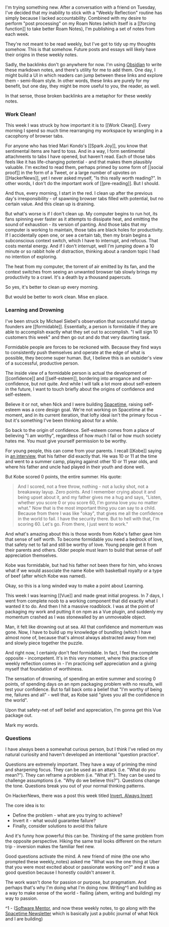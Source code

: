 I'm trying something new. After a conversation with a friend on Tuesday, I've decided that my inability to stick with a "Weekly Reflection" routine has simply because I lacked accountability. Combined with my desire to perform "post processing" on my Roam Notes (which itself is a [[forcing function]] to take better Roam Notes), I'm publishing a set of notes from each week. 

They're not meant to be read weekly, but I've got to tidy up my thoughts somehow. This is that somehow. Future posts and essays will likely have their origins in these weekly notes.

Sadly, the backlinks don't go anywhere for now. I'm using [Obsidian](https://obsidian.md) to write these markdown notes, and there's utility for me to add them. One day, I might build a UI in which readers can jump between these links and explore them - semi-Roam style. In other words, these links are purely for my benefit, but one day, they might be more useful to you, the reader, as well.

In that sense, those broken backlinks are a metaphor for these weekly notes.

### Work Clean!

This week I was struck by how important it is to [[Work Clean]]. Every morning I spend so much time rearranging my workspace by wrangling in a cacophony of browser tabs. 

For anyone who has tried Mari Kondo's [[Spark Joy]], you know that sentimental items are hard to toss. And in a way, I form sentimental attachments to tabs I have opened, but haven't read. Each of those tabs feels like it has life-changing potential - and that makes them plausibly valuable. I'm excited to read them, perhaps primed by some form of [[social proof]] in the form of a Tweet, or a large number of upvotes on [[HackerNews]], yet I never asked myself, "Is this really worth reading?". In other words, I don't do the important work of [[pre-reading]]. But I should.

And thus, every morning, I start in the red. I clean up after the previous day's irresponsibility - of spawning browser tabs filled with potential, but no certain value. And this clean up is draining.

But what's worse is if I don't clean up. My computer begins to run hot, its fans spinning ever faster as it attempts to dissipate heat, and emitting the sound of exhaustion - its version of panting. And those tabs that my computer is working to maintain, those tabs are black holes for productivity. If I accidentally open one, or see a certain tab, then my brain begins a subconscious context switch, which I have to interrupt, and refocus. That costs mental energy. And if I don't interrupt, well I'm jumping down a 10 minute or so rabbit hole of distraction, thinking about a random topic I had no intention of exploring.

The heat from my computer, the torrent of air emitted by its fan, and the context switches from seeing an unwanted browser tab slowly brings my productivity to a crawl. It's a death by a thousand papercuts.

So yes, it's better to clean up every morning. 

But would be better to work clean. Mise en place.

### Learning and Drowning

I've been struck by Michael Siebel's observation that successful startup founders are [[formidable]]. Essentially, a person is formidable if they are able to accomplish exactly what they set out to accomplish. "I will sign 10 customers this week" and then go out and do that very daunting task.

Formidable people are forces to be reckoned with. Because they find ways to consistently push themselves and operate at the edge of what is possible, they become super human. But, I believe this is an outsider's view of a successful, productive person.

The inside view of a formidable person is actual the development of [[confidence]] and [[self-esteem]], bordering into arrogance and over-confidence, but not quite. And while I will talk a lot more about self-esteem in the future, I want to touch briefly about the origins of confidence and self-esteem.

Believe it or not, when Nick and I were building [Spacetime](https://getspacetime.app/), raising self-esteem was a core design goal. We're not working on Spacetime at the moment, and in its current iteration, that lofty ideal isn't the primary focus - but it's something I've been thinking about for a while.

So back to the origin of confidence. Self-esteem comes from a place of believing "I am worthy", regardless of how much I fail or how much society hates me. You must give yourself permission to be worthy.

For young people, this can come from your parents. I recall [[Kobe]] saying in [an interview](https://www.youtube.com/watch?v=WY0wONSarXA), that his father did exactly that. He was 10 or 11 at the time and went to a summer camp, playing against other 10 or 11 year olds, and where his father and uncle had played in their youth and done well.

But Kobe scored 0 points, the entire summer. His quote:

> And I scored, not a free throw, nothing - not a lucky shot, not a breakaway layup. Zero points. And I remember crying about it and being upset about it, and my father gives me a hug and says, "Listen, whether you score 0 or you score 60, I'm gonna love you no matter what." Now that is the most important thing you can say to a child. Because from there I was like "okay", that gives me all the confidence in the world to fail. I have the security there. But to hell with that, I'm scoring 60. Let's go. From there, I just went to work."

And what's amazing about this is those words from Kobe's father gave him that sense of self worth. To become formidable you need a bedrock of love, that safety net to fail and still be worthy of love. Young people get it from their parents and others. Older people must learn to build that sense of self appreciation themselves.

Kobe was formidable, but had his father not been there for him, who knows what if we would associate the name Kobe with basketball royalty or a type of beef (after which Kobe was named). 

Okay, so this is a long winded way to make a point about Learning.

This week I was learning [[Vue]] and made great initial progress. In 7 days, I went from complete noob to a working component that did exactly what I wanted it to do. And then I hit a massive roadblock. I was at the point of packaging my work and putting it on npm as a Vue plugin, and suddenly my momentum crashed as I was stonewalled by an unmoveable object. 

Man, it felt like drowning out at sea. All that confidence and momentum was gone. Now, I have to build up my knowledge of bundling (which I have almost none of, because that's almost always abstracted away from me) and slowly piece together the puzzle.

And right now, I certainly don't feel formidable. In fact, I feel the complete opposite - incompetent. It's in this very moment, where this practice of weekly reflection comes in - I'm practicing self appreciation and a giving myself that foundation of worthiness.

The sensation of drowning, of spending an entire summer and scoring 0 points, of spending days on an npm packaging problem with no results, will test your confidence. But to fall back onto a belief that "I'm worthy of being me, failures and all" - well that, as Kobe said "gives you all the confidence in the world".

Upon that safety-net of self belief and appreciation, I'm gonna get this Vue package out.

Mark my words.


### Questions

I have always been a somewhat curious person, but I think I've relied on my natural curiosity and haven't developed an intentional "question practice". 

Questions are extremely important. They have a way of priming the mind and sharpening focus. They can be used as an attack (i.e. "What do you mean?"). They can reframe a problem (i.e. "What if"). They can be used to challenge assumptions (i.e. "Why do we believe this?"). Questions change the tone. Questions break you out of your normal thinking patterns.

On HackerNews, there was a post this week titled [Invert, Always Invert](https://www.anup.io/2020/07/20/invert-always-invert/)

The core idea is to:
-  Define the problem - what are you trying to achieve?
-  Invert it - what would guarantee failure?
-  Finally, consider solutions to avoid this failure

And it's funny how powerful this can be. Thinking of the same problem from the opposite perspective. Hiking the same trail looks different on the return trip - inversion makes the familiar feel new.

Good questions activate the mind. A new friend of mine (the one who prompted these weekly_notes) asked me "What was the one thing at Uber that you were most excited about or passionate working on?" and it was a good question because I honestly couldn't answer it.

The work wasn't done for passion or purpose, but pragmatism. And perhaps that's why I'm doing what I'm doing now. Writing^1 and building as a way to make sense of the world - flailing (ahem, writing and building) my way to passion.

^1 - ([Software Mentor](https://softwarementor.substack.com/), and now these weekly notes, to go along with the [Spacetime Newsletter](https://spacetime.substack.com/) which is basically just a public journal of what Nick and I are building) 
